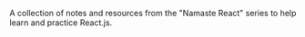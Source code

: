 A collection of notes and resources from the "Namaste React" series to help learn and practice React.js.
